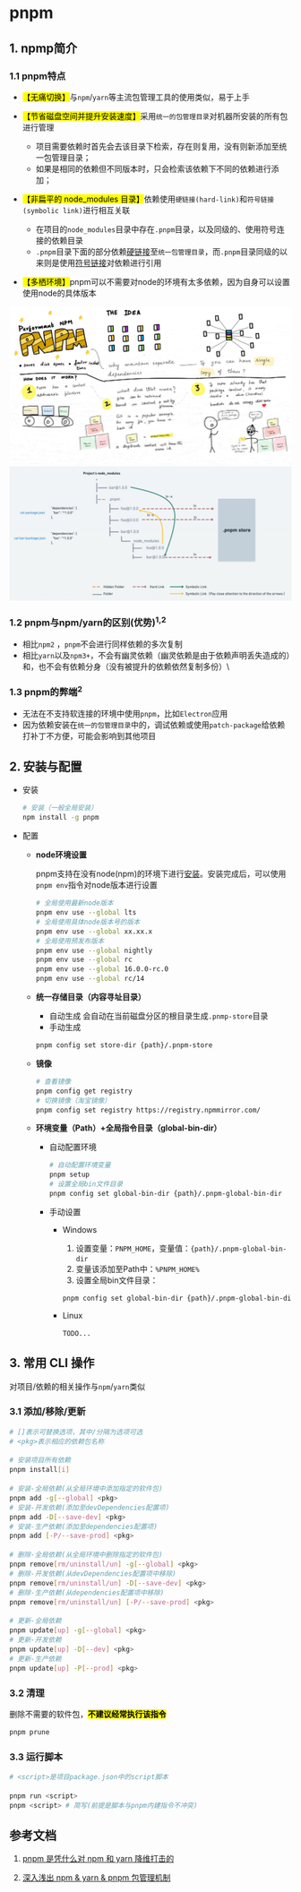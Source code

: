# pnpm

## 1. npmp简介

### 1.1 pnpm特点

- <mark>【无痛切换】</mark>与`npm`/`yarn`等主流包管理工具的使用类似，易于上手
- <mark>【节省磁盘空间并提升安装速度】</mark>采用`统一的包管理目录`对机器所安装的所有包进行管理
  - 项目需要依赖时首先会去该目录下检索，存在则复用，没有则新添加至统一包管理目录；
  - 如果是相同的依赖但不同版本时，只会检索该依赖下不同的依赖进行添加；

- <mark>【非扁平的 node_modules 目录】</mark>依赖使用`硬链接(hard-link)`和`符号链接(symbolic link)`进行相互关联
  - 在项目的`node_modules`目录中存在`.pnpm`目录，以及同级的、使用符号连接的依赖目录
  - `.pnpm`目录下面的部分依赖<u>硬链接</u>至`统一包管理目录`，而`.pnpm`目录同级的以来则是使用<u>符号链接</u>对依赖进行引用

- <mark>【多栖环境】</mark>pnpm可以不需要对node的环境有太多依赖，因为自身可以设置使用node的具体版本

![节省磁盘空间并提升安装速度](./img/pnpm_motivation_1.jpg)
![非扁平的 node_modules 目录](./img/pnpm_motivation_2.jpg)

### 1.2 pnpm与npm/yarn的区别(优势)<sup>1,2</sup>

- 相比`npm2` ，`pnpm`不会进行同样依赖的多次复制
- 相比`yarn`以及`npm3+`，不会有幽灵依赖（幽灵依赖是由于依赖声明丢失造成的）和，也不会有依赖分身（没有被提升的依赖依然复制多份）\

### 1.3 pnpm的弊端<sup>2</sup>

- 无法在不支持软连接的环境中使用`pnpm`，比如`Electron`应用
- 因为依赖安装在`统一的包管理目录`中的，调试依赖或使用`patch-package`给依赖打补丁不方便，可能会影响到其他项目

## 2. 安装与配置

- 安装

  ```sh
  # 安装（一般全局安装）
  npm install -g pnpm
  ```

- 配置
  - **node环境设置**

    pnpm支持在没有node(npm)的环境下进行[安装](https://www.pnpm.cn/installation)。安装完成后，可以使用`pnpm env`指令对node版本进行设置

    ```sh
    # 全局使用最新node版本
    pnpm env use --global lts
    # 全局使用具体node版本号的版本
    pnpm env use --global xx.xx.x
    # 全局使用预发布版本
    pnpm env use --global nightly
    pnpm env use --global rc
    pnpm env use --global 16.0.0-rc.0
    pnpm env use --global rc/14
    ```

  - **统一存储目录（内容寻址目录）**
    - 自动生成
    会自动在当前磁盘分区的根目录生成`.pnmp-store`目录
    - 手动生成

    ```sh
    pnpm config set store-dir {path}/.pnpm-store
    ```

  - **镜像**

    ```sh
    # 查看镜像
    pnpm config get registry 
    # 切换镜像（淘宝镜像）
    pnpm config set registry https://registry.npmmirror.com/
    ```

  - **环境变量（Path）+全局指令目录（global-bin-dir）**

    - 自动配置环境

      ```sh
      # 自动配置环境变量
      pnpm setup
      # 设置全局bin文件目录
      pnpm config set global-bin-dir {path}/.pnpm-global-bin-dir
      ```

    - 手动设置

      - Windows

        1. 设置变量：`PNPM_HOME`，变量值：`{path}/.pnpm-global-bin-dir`
        2. 变量该添加至Path中：`%PNPM_HOME%`
        3. 设置全局bin文件目录：

          ```sh
          pnpm config set global-bin-dir {path}/.pnpm-global-bin-dir
          ```

      - Linux

        `TODO...`

## 3. 常用 CLI 操作

  对项目/依赖的相关操作与`npm`/`yarn`类似

### 3.1 添加/移除/更新

  ```sh
  # []表示可替换选项，其中/分隔为选项可选
  # <pkg>表示相应的依赖包名称

  # 安装项目所有依赖
  pnpm install[i]

  # 安装-全局依赖(从全局环境中添加指定的软件包)
  pnpm add -g[--global] <pkg>
  # 安装-开发依赖(添加至devDependencies配置项)
  pnpm add -D[--save-dev] <pkg>
  # 安装-生产依赖(添加至dependencies配置项)
  pnpm add [-P/--save-prod] <pkg>

  # 删除-全局依赖(从全局环境中删除指定的软件包)
  pnpm remove[rm/uninstall/un] -g[--global] <pkg>
  # 删除-开发依赖(从devDependencies配置项中移除)
  pnpm remove[rm/uninstall/un] -D[--save-dev] <pkg>
  # 删除-生产依赖(从dependencies配置项中移除)
  pnpm remove[rm/uninstall/un] [-P/--save-prod] <pkg>

  # 更新-全局依赖
  pnpm update[up] -g[--global] <pkg>
  # 更新-开发依赖
  pnpm update[up] -D[--dev] <pkg>
  # 更新-生产依赖
  pnpm update[up] -P[--prod] <pkg>
  ```

### 3.2 清理

  删除不需要的软件包，<mark>**不建议经常执行该指令**</mark>

  ```sh
  pnpm prune
  ```

### 3.3 运行脚本

  ```sh
  # <script>是项目package.json中的script脚本

  pnpm run <script>
  pnpm <script> # 简写(前提是脚本与pnpm内建指令不冲突)
  ```

## 参考文档

1. [pnpm 是凭什么对 npm 和 yarn 降维打击的](https://mp.weixin.qq.com/s/sRKiqFNs24NYPxO4P5jq6Q)

2. [深入浅出 npm & yarn & pnpm 包管理机制](https://mp.weixin.qq.com/s/5YJYxvcqZIifQIsTR_I3fA)
